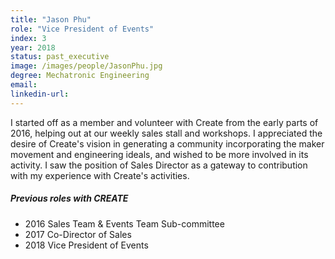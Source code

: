 ```yaml
---
title: "Jason Phu"
role: "Vice President of Events"
index: 3
year: 2018
status: past_executive
image: /images/people/JasonPhu.jpg
degree: Mechatronic Engineering
email:
linkedin-url:
---
```

I started off as a member and volunteer with Create from the early parts of 2016, helping out at our weekly sales stall and workshops. I appreciated the desire of Create's vision in generating a community incorporating the maker movement and engineering ideals, and wished to be more involved in its activity. I saw the position of Sales Director as a gateway to contribution with my experience with Create's activities.

##### Previous roles with CREATE

- 2016 Sales Team & Events Team Sub-committee
- 2017 Co-Director of Sales
- 2018 Vice President of Events